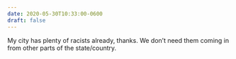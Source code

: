 ```yaml
---
date: 2020-05-30T10:33:00-0600
draft: false
---
```




My city has plenty of racists already, thanks. We don’t need them coming in from other parts of the state/country.



